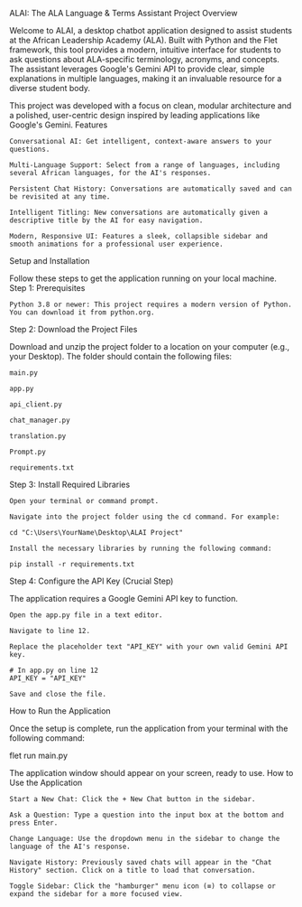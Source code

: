 ALAI: The ALA Language & Terms Assistant
Project Overview

Welcome to ALAI, a desktop chatbot application designed to assist students at the African Leadership Academy (ALA). Built with Python and the Flet framework, this tool provides a modern, intuitive interface for students to ask questions about ALA-specific terminology, acronyms, and concepts. The assistant leverages Google's Gemini API to provide clear, simple explanations in multiple languages, making it an invaluable resource for a diverse student body.

This project was developed with a focus on clean, modular architecture and a polished, user-centric design inspired by leading applications like Google's Gemini.
Features

    Conversational AI: Get intelligent, context-aware answers to your questions.

    Multi-Language Support: Select from a range of languages, including several African languages, for the AI's responses.

    Persistent Chat History: Conversations are automatically saved and can be revisited at any time.

    Intelligent Titling: New conversations are automatically given a descriptive title by the AI for easy navigation.

    Modern, Responsive UI: Features a sleek, collapsible sidebar and smooth animations for a professional user experience.

Setup and Installation

Follow these steps to get the application running on your local machine.
Step 1: Prerequisites

    Python 3.8 or newer: This project requires a modern version of Python. You can download it from python.org.

Step 2: Download the Project Files

Download and unzip the project folder to a location on your computer (e.g., your Desktop). The folder should contain the following files:

    main.py

    app.py

    api_client.py

    chat_manager.py

    translation.py

    Prompt.py

    requirements.txt

Step 3: Install Required Libraries

    Open your terminal or command prompt.

    Navigate into the project folder using the cd command. For example:

    cd "C:\Users\YourName\Desktop\ALAI Project"

    Install the necessary libraries by running the following command:

    pip install -r requirements.txt

Step 4: Configure the API Key (Crucial Step)

The application requires a Google Gemini API key to function.

    Open the app.py file in a text editor.

    Navigate to line 12.

    Replace the placeholder text "API_KEY" with your own valid Gemini API key.

    # In app.py on line 12
    API_KEY = "API_KEY"

    Save and close the file.

How to Run the Application

Once the setup is complete, run the application from your terminal with the following command:

flet run main.py

The application window should appear on your screen, ready to use.
How to Use the Application

    Start a New Chat: Click the + New Chat button in the sidebar.

    Ask a Question: Type a question into the input box at the bottom and press Enter.

    Change Language: Use the dropdown menu in the sidebar to change the language of the AI's response.

    Navigate History: Previously saved chats will appear in the "Chat History" section. Click on a title to load that conversation.

    Toggle Sidebar: Click the "hamburger" menu icon (≡) to collapse or expand the sidebar for a more focused view.
